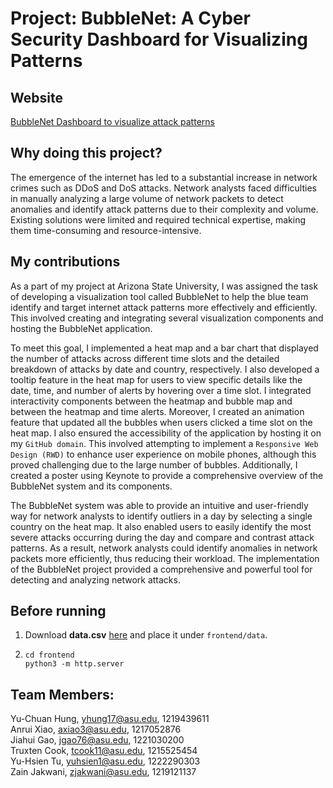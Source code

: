 # Project: BubbleNet: A Cyber Security Dashboard for Visualizing Patterns

## Website
[BubbleNet Dashboard to visualize attack patterns](https://jeff14994.github.io/bubbleNet/)

## Why doing this project? 
The emergence of the internet has led to a substantial increase in network crimes such as DDoS and DoS attacks. Network analysts faced difficulties in manually analyzing a large volume of network packets to detect anomalies and identify attack patterns due to their complexity and volume. Existing solutions were limited and required technical expertise, making them time-consuming and resource-intensive.

## My contributions
As a part of my project at Arizona State University, I was assigned the task of developing a visualization tool called BubbleNet to help the blue team identify and target internet attack patterns more effectively and efficiently. This involved creating and integrating several visualization components and hosting the BubbleNet application.

To meet this goal, I implemented a heat map and a bar chart that displayed the number of attacks across different time slots and the detailed breakdown of attacks by date and country, respectively. I also developed a tooltip feature in the heat map for users to view specific details like the date, time, and number of alerts by hovering over a time slot. I integrated interactivity components between the heatmap and bubble map and between the heatmap and time alerts. Moreover, I created an animation feature that updated all the bubbles when users clicked a time slot on the heat map. I also ensured the accessibility of the application by hosting it on my `GitHub domain`. This involved attempting to implement a `Responsive Web Design (RWD)` to enhance user experience on mobile phones, although this proved challenging due to the large number of bubbles. Additionally, I created a poster using Keynote to provide a comprehensive overview of the BubbleNet system and its components.

The BubbleNet system was able to provide an intuitive and user-friendly way for network analysts to identify outliers in a day by selecting a single country on the heat map. It also enabled users to easily identify the most severe attacks occurring during the day and compare and contrast attack patterns. As a result, network analysts could identify anomalies in network packets more efficiently, thus reducing their workload. The implementation of the BubbleNet project provided a comprehensive and powerful tool for detecting and analyzing network attacks.

## Before running

1. Download **data.csv** [here](https://drive.google.com/drive/folders/1A7mhwt3q0j-wioahDO9U7WP9yxtWDAWn?usp=sharing) and place it under `frontend/data`.
2. ```
   cd frontend
   python3 -m http.server
   ```
## Team Members:

Yu-Chuan Hung, yhung17@asu.edu, 1219439611<br>
Anrui Xiao, axiao3@asu.edu, 1217052876<br>
Jiahui Gao, jgao76@asu.edu, 1221030200<br>
Truxten Cook, tcook11@asu.edu, 1215525454<br>
Yu-Hsien Tu, yuhsien1@asu.edu, 1222290303<br>
Zain Jakwani, zjakwani@asu.edu, 1219121137<br>
